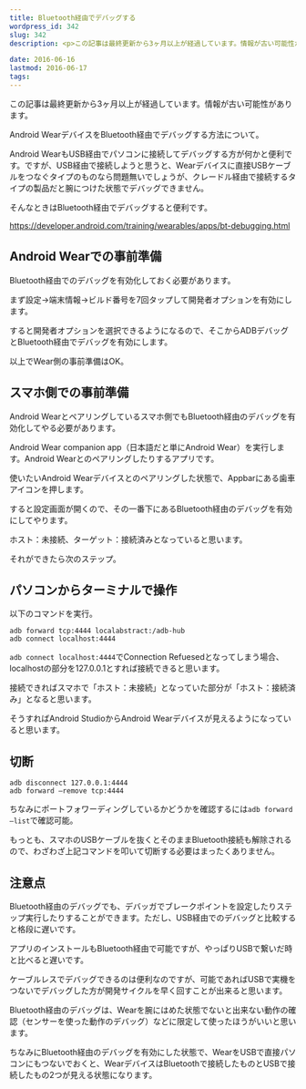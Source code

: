 ```yaml
---
title: Bluetooth経由でデバッグする
wordpress_id: 342
slug: 342
description: <p>この記事は最終更新から3ヶ月以上が経過しています。情報が古い可能性があります。Android WearデバイスをBluetooth経由でデバッグする方法について。 Android WearもUSB経由でパソコンに接続して [&hellip;]</p>

date: 2016-06-16
lastmod: 2016-06-17
tags: 
---
```


<div id="wppda_alert">この記事は最終更新から3ヶ月以上が経過しています。情報が古い可能性があります。</div><p>Android WearデバイスをBluetooth経由でデバッグする方法について。</p>
<p>Android WearもUSB経由でパソコンに接続してデバッグする方が何かと便利です。ですが、USB経由で接続しようと思うと、Wearデバイスに直接USBケーブルをつなぐタイプのものなら問題無いでしょうが、クレードル経由で接続するタイプの製品だと腕につけた状態でデバッグできません。</p>
<p>そんなときはBluetooth経由でデバッグすると便利です。</p>
<p><a href="https://developer.android.com/training/wearables/apps/bt-debugging.html">https://developer.android.com/training/wearables/apps/bt-debugging.html</a></p>
<h2>Android Wearでの事前準備</h2>
<p>Bluetooth経由でのデバッグを有効化しておく必要があります。</p>
<p>まず設定→端末情報→ビルド番号を7回タップして開発者オプションを有効にします。</p>
<p>すると開発者オプションを選択できるようになるので、そこからADBデバッグとBluetooth経由でデバッグを有効にします。</p>
<p>以上でWear側の事前準備はOK。</p>
<h2>スマホ側での事前準備</h2>
<p>Android Wearとペアリングしているスマホ側でもBluetooth経由のデバッグを有効化してやる必要があります。</p>
<p>Android Wear companion app（日本語だと単にAndroid Wear）を実行します。Android Wearとのペアリングしたりするアプリです。</p>
<p>使いたいAndroid Wearデバイスとのペアリングした状態で、Appbarにある歯車アイコンを押します。</p>
<p>すると設定画面が開くので、その一番下にあるBluetooth経由のデバッグを有効にしてやります。</p>
<p>ホスト：未接続、ターゲット：接続済みとなっていると思います。</p>
<p>それができたら次のステップ。</p>
<h2>パソコンからターミナルで操作</h2>
<p>以下のコマンドを実行。</p>
<pre><code>adb forward tcp:4444 localabstract:/adb-hub
adb connect localhost:4444
</code></pre>
<p><code>adb connect localhost:4444</code>でConnection Refuesedとなってしまう場合、localhostの部分を127.0.0.1とすれば接続できると思います。</p>
<p>接続できればスマホで「ホスト：未接続」となっていた部分が「ホスト：接続済み」となると思います。</p>
<p>そうすればAndroid StudioからAndroid Wearデバイスが見えるようになっていると思います。</p>
<h2>切断</h2>
<pre><code>adb disconnect 127.0.0.1:4444
adb forward —remove tcp:4444
</code></pre>
<p>ちなみにポートフォワーディングしているかどうかを確認するには<code>adb forward —list</code>で確認可能。</p>
<p>もっとも、スマホのUSBケーブルを抜くとそのままBluetooth接続も解除されるので、わざわざ上記コマンドを叩いて切断する必要はまったくありません。</p>
<h2>注意点</h2>
<p>Bluetooth経由のデバッグでも、デバッガでブレークポイントを設定したりステップ実行したりすることができます。ただし、USB経由でのデバッグと比較すると格段に遅いです。</p>
<p>アプリのインストールもBluetooth経由で可能ですが、やっぱりUSBで繋いだ時と比べると遅いです。</p>
<p>ケーブルレスでデバッグできるのは便利なのですが、可能であればUSBで実機をつないでデバッグした方が開発サイクルを早く回すことが出来ると思います。</p>
<p>Bluetooth経由のデバッグは、Wearを腕にはめた状態でないと出来ない動作の確認（センサーを使った動作のデバッグ）などに限定して使ったほうがいいと思います。</p>
<p>ちなみにBluetooth経由のデバッグを有効にした状態で、WearをUSBで直接パソコンにもつないでおくと、WearデバイスはBluetoothで接続したものとUSBで接続したもの2つが見える状態になります。</p>

  